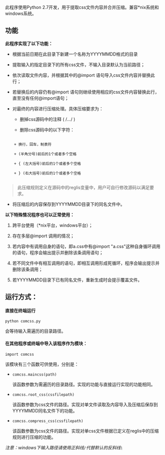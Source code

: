 此程序使用Python 2.7开发，用于提取css文件内容并合并压缩。兼容*nix系统和windows系统。

## 功能

**此程序实现了以下功能：**

+ 根据当前日期在此目录下新建一个名称为YYYYMMDD格式的目录


+ 提取输入的指定目录下的所有css文件，不输入目录默认为当前路径；


+ 依次读取文件内容，并根据其中的@import 语句导入css文件内容并替换此行；


+ 若替换后的内容仍有@import 语句则继续使用相应的css文件内容替换此行，直至没有任何@import语句；


+ 对最终的内容进行压缩处理。具体压缩要求为：


  + 删掉css源码中的注释 ( /*...*/ )


  + 删除css源码中的以下字符：
  
```
    
    + 换行，回车，制表符
    
    + (半角分号)前后的1个或者多个空格
    
    + { (左大括号)前后的1个或者多个空格
    
    + } (右大括号)前后的1个或者多个空格
    

```

  > 此压缩规则定义在源码中的reglis变量中，用户可自行修改源码以满足要求。

+ 将压缩后的内容保存到YYYYMMDD目录下的同名文件中。

**以下特殊情况程序也可以正常使用：**

1. 跨平台使用（*nix平台，windows平台）；

2. 存在多层@import 调用的情况；

3. 若内容中有调用自身的语句，即a.css中有@import "a.css"这种自身循环调用的语句，程序会输出提示并删除该条调用语句；

4. 若不同文件中有相互调用的语句，即相互调用形成死循环，程序会输出提示并删除该条调用；

5. 若YYYYMMDD目录下已有同名文件，重新生成时会提示覆盖文件。



## 运行方式：

#### 直接在终端运行

`python comcss.py`

会等待输入需遍历的目录路径。

#### 在其他程序或终端中导入该程序作为模块：

`import comcss`

该模块有三个函数可供使用，分别是：

+ `comcss.maincss(path)`
  
  该函数参数为需遍历的目录路径。实现的功能与直接运行实现的功能相同。
  
+ `comcss.root_css(cssfilepath)`
  
  该函数参数为css文件的路径。实现对单文件读取及内容导入及压缩后保存到YYYYMMDD同名文件下的功能。
  
+ `comcss.compress_css(cssfilepath)`
  
  该函数参数为css文件的路径。实现对单css文件根据已定义在reglis中的压缩规则进行压缩的功能。

*注意：windows下输入路径请使用正斜线`/`代替默认的反斜线`\`*

​